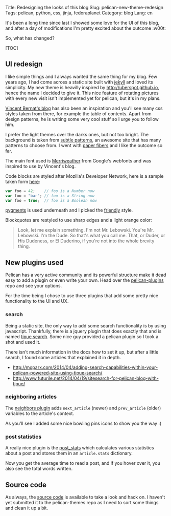 Title: Redesigning the looks of this blog
Slug: pelican-new-theme-redesign
Tags: pelican, python, css, jinja, fedoraplanet
Category: blog
Lang: en

It's been a long time since last I showed some love for the UI of this blog,
and after a day of modifications I'm pretty excited about the outcome :w00t:

So, what has changed?

[TOC]

## UI redesign

I like simple things and I always wanted the same thing for my blog. Few years
ago, I had come across a static site built with [jekyll][] and loved its
simplicity. My new theme is heavilly inspired by <http://uberspot.github.io>,
hence the name I decided to give it. This nice feature of rotating pictures
with every new visit isn't implemented yet for pelican, but it's in my plans.

[Vincent Bernat's blog][luffy] has also been an inspiration and you'll see
many css styles taken from there, for example the table of contents. Apart
from design patterns, he is writing some very cool stuff so I urge you to
follow him.

I prefer the light themes over the darks ones, but not too bright. The
background is taken from [subtle patterns][], an awesome site that has many
patterns to choose from. I went with [paper fibers][] and I like the outcome so
far.

The main font used is [Merriweather][] from Google's webfonts and was inspired
to use by Vincent's blog.

Code blocks are styled after Mozilla's Developer Network, here is a sample
taken form [here][mdn]:

```javascript
var foo = 42;    // foo is a Number now
var foo = "bar"; // foo is a String now
var foo = true;  // foo is a Boolean now
```

[pygments][] is used underneath and I picked the [friendly][] style.

Blockquotes are restyled to use sharp edges and a light orange color:

> Look, let me explain something. I'm not Mr. Lebowski. You're Mr. Lebowski.
> I'm the Dude. So that's what you call me. That, or Duder, or His Dudeness, or
> El Duderino, if you're not into the whole brevity thing.

## New plugins used

Pelican has a very active community and its powerful structure make it dead
easy to add a plugin or even write your own. Head over the [pelican-plugins][]
repo and see your options.

For the time being I chose to use three plugins that add some pretty nice
functionality to the UI and UX.

### search

Being a static site, the only way to add some search functionality is
by using javascript. Thankfully, there is a jquery plugin that does exactly
that and is named [tipue search][]. Some nice guy provided a pelican plugin
so I took a shot and used it.

There isn't much information in the docs how to set it up, but after a little
search, I found some articles that explained it in depth.

- <http://moparx.com/2014/04/adding-search-capabilities-within-your-pelican-powered-site-using-tipue-search/>
- <http://www.futurile.net/2014/04/19/sitesearch-for-pelican-blog-with-tipue/>

### neighboring articles

The [neighbors plugin][] adds `next_article` (newer) and `prev_article` (older)
variables to the article's context.

As you'll see I added some nice bowling pins icons to show you the way :)

### post statistics

A really nice plugin is the [post_stats][] which calculates various statistics
about a post and stores them in an `article.stats` dictionary.

Now you get the average time to read a post, and if you hover over it, you also
see the total words written.

## Source code

As always, the [source code][] is available to take a look and hack on.
I haven't yet submitted it to the pelican-themes repo as I need to sort some
things and clean it up a bit.

[subtle patterns]: http://subtlepatterns.com/ "Free to use tilable textured patterns"
[jekyll]: http://jekyllrb.com/ "Jekyll - Static blog generator"
[luffy]: http://vincent.bernat.im/en/ "Disruptive ninja - Vincent Bernat"
[paper fibers]: http://subtlepatterns.com/paper-fibers/
[Merriweather]: https://www.google.com/fonts "Google webfonts"
[tipue search]: http://www.tipue.com/search/docs/ "A site search engine jQuery plugin"
[neighbors plugin]: https://github.com/getpelican/pelican-plugins/tree/master/neighbors "Pelican neighbors plugin"
[pelican-plugins]: https://github.com/getpelican/pelican-plugins "Pelican plugins GitHub repo"
[post_stats]: https://github.com/getpelican/pelican-plugins/tree/master/post_stats "post stats pelican plugin"
[source code]: https://github.com/axilleas/pelican-uberspot "Pelican uberspot theme"
[mdn]: https://developer.mozilla.org/en-US/docs/Web/JavaScript/Data_structures#Dynamic_typing
[pygments]: http://pygments.org/ "Python syntax highlighter"
[friendly]: http://pygments.org/demo/218030/?style=friendly "friendly pygments style"
